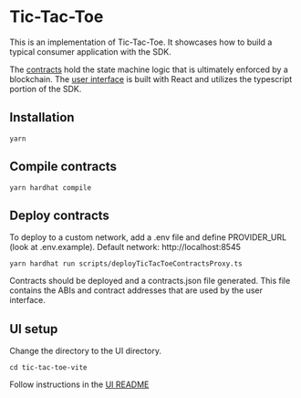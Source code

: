 # Tic-Tac-Toe

This is an implementation of Tic-Tac-Toe. It showcases how to build a typical consumer application with the SDK.

The [contracts](./contracts/) hold the state machine logic that is ultimately enforced by a blockchain.
The [user interface](./tic-tac-toe-vite/) is built with React and utilizes the typescript portion of the SDK. 

## Installation
```shell
yarn
```
## Compile contracts
```shell
yarn hardhat compile
```

## Deploy contracts
To deploy to a custom network, add a .env file and define PROVIDER_URL (look at .env.example). Default network: http://localhost:8545
```shell
yarn hardhat run scripts/deployTicTacToeContractsProxy.ts
```
Contracts should be deployed and a contracts.json file generated.
This file contains the ABIs and contract addresses that are used by the user interface.

## UI setup
Change the directory to the UI directory.
```shell
cd tic-tac-toe-vite
```
Follow instructions in the [UI README](./tic-tac-toe-vite/README.md)
